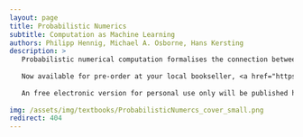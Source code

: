 ```yaml
---
layout: page
title: Probabilistic Numerics
subtitle: Computation as Machine Learning
authors: Philipp Hennig, Michael A. Osborne, Hans Kersting
description: >
   Probabilistic numerical computation formalises the connection between machine learning and applied mathematics. Numerical algorithms approximate intractable quantities from computable ones. They estimate integrals from evaluations of the integrand, or the path of a dynamical system described by differential equations from evaluations of the vector field. In other words, they infer a latent quantity from data. This book shows that it is thus formally possible to think of computational routines as learning machines, and to use the notion of Bayesian inference to build more flexible, efficient, or customised algorithms for computation. The text caters for Masters' and PhD students, as well as postgraduate researchers in artificial intelligence, computer science, statistics, and applied mathematics. Extensive background material is provided along with a wealth of figures, worked examples, and exercises (with solutions) to develop intuition.
   
   Now available for pre-order at your local bookseller, <a href="https://www.amazon.com/Probabilistic-Numerics-Computation-Machine-Learning/dp/1107163447">at Amazon</a>, or at <a href="https://www.cambridge.org/core/books/probabilistic-numerics/0EBFF0B15E2481099F6EED1F62EE1ABE">CUP</a>
   
   An free electronic version for personal use only will be published here alongside the mainline publication of the book.
   
img: /assets/img/textbooks/ProbabilisticNumercs_cover_small.png
redirect: 404
---
```


